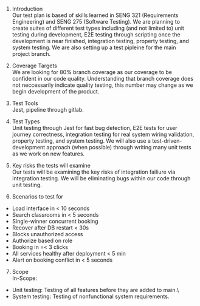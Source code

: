 1. Introduction\
Our test plan is based of skills learned in SENG 321 (Requirements Engineering) and SENG 275 (Software Testing). We are planning to create suites of different test types including (and not limited to) unit testing during development, E2E testing through scripting once the development is near finished, integration testing, property testing, and system testing. We are also setting up a test pipleine for the main project branch.

2. Coverage Targets\
 We are looking for 80% branch coverage as our coverage to be confident in our code quality. Understanding that branch coverage does not neccessarily indicate quality testing, this number may change as we begin development of the product.

3. Test Tools\
 Jest, pipeline through gitlab.

4. Test Types\
 Unit testing through Jest for fast bug detection, E2E tests for user journey correctness, integration testing for real system wiring validation, property testing, and system testing. We will also use a test-driven-development approach (when possible) through writing many unit tests as we work on new features.

5. Key risks the tests will examine\
 Our tests will be examining the key risks of integration failiure via integration testing. We will be eliminating bugs within our code through unit testing.

6. Scenarios to test for
- Load interface in < 10 seconds
- Search classrooms in < 5 seconds
- Single-winner concurrent booking
- Recover after DB restart < 30s
- Blocks unauthorized access
- Authorize based on role
- Booking in =< 3 clicks
- All services healthy after deployment < 5 min
- Alert on booking conflict in < 5 seconds

7. Scope\
In-Scope:
- Unit testing: Testing of all features before they are added to main.\
- System testing: Testing of nonfunctional system requirements. 







